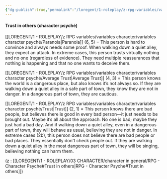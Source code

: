 ```yaml
---
{"dg-publish":true,"permalink":"/loregent/1-roleplay/z-rpg-variables/variables-character/variables-character-psyche/trust-in-others/"}
---
```



#### Trust in others (character psyché)

[[LOREGENT/1 - ROLEPLAY/z RPG variables/variables character/variables character psyché/Paranoia\|Paranoia]] (6, 5) = This person is hard to convince and always needs some proof. When walking down a quiet alley, they expect an attack. In extreme cases, this person trusts virtually nothing and no one (regardless of evidence). They need multiple reassurances that nothing is happening and that no one wants to deceive them.

[[LOREGENT/1 - ROLEPLAY/z RPG variables/variables character/variables character psyché/Average Trust\|Average Trust]] (4, 3) = This person knows the world is a dangerous place, but also knows it’s not always so. If they are walking down a quiet alley in a safe part of town, they know they are not in danger. In a dangerous part of town, they are cautious.

[[LOREGENT/1 - ROLEPLAY/z RPG variables/variables character/variables character psyché/Trust\|Trust]] (2, 1) = This person knows there are bad people, but believes there is good in every bad person—it just needs to be brought out. Maybe it’s all about the approach. No one is bad; maybe they just had a bad day. And if walking down a quiet alley, even in a dangerous part of town, they will behave as usual, believing they are not in danger. In extreme cases (2b), this person does not believe there are bad people or bad places. They essentially don't check people out. If they are walking down a quiet alley in the most dangerous part of town, they will be singing, believing nothing can harm them.

(z : [[LOREGENT/1 - ROLEPLAY/03 CHARACTER/character in general/RPG - Character Psyche#Trust in others\|RPG - Character Psyche#Trust in others]])
